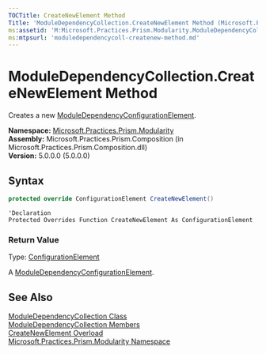```yaml
---
TOCTitle: CreateNewElement Method
Title: 'ModuleDependencyCollection.CreateNewElement Method (Microsoft.Practices.Prism.Modularity)'
ms:assetid: 'M:Microsoft.Practices.Prism.Modularity.ModuleDependencyCollection.CreateNewElement'
ms:mtpsurl: 'moduledependencycoll-createnew-method.md'
---
```


# ModuleDependencyCollection.CreateNewElement Method

Creates a new [ModuleDependencyConfigurationElement](/patterns-practices/reference/moduledependencyconfigurationelement-class-mspp-modularity).

**Namespace:** [Microsoft.Practices.Prism.Modularity](/patterns-practices/reference/mspp-modularity-namespace)<br/>
**Assembly:** Microsoft.Practices.Prism.Composition (in Microsoft.Practices.Prism.Composition.dll)<br/>
**Version:** 5.0.0.0 (5.0.0.0)

## Syntax

```C#
protected override ConfigurationElement CreateNewElement()
```
```VB
'Declaration
Protected Overrides Function CreateNewElement As ConfigurationElement
```

### Return Value

Type: [ConfigurationElement](http://msdn.microsoft.com/en-us/library/kyx77cz3)

A [ModuleDependencyConfigurationElement](/patterns-practices/reference/moduledependencyconfigurationelement-class-mspp-modularity).

## See Also

[ModuleDependencyCollection Class](/patterns-practices/reference/moduledependencycollection-class-mspp-modularity)<br/>
[ModuleDependencyCollection Members](/patterns-practices/reference/moduledependencycollection-members-mspp-modularity)<br/>
[CreateNewElement Overload](/patterns-practices/reference/moduledependencycollection-createnewelement-method-mspp-modularity)<br/>
[Microsoft.Practices.Prism.Modularity Namespace](/patterns-practices/reference/mspp-modularity-namespace)